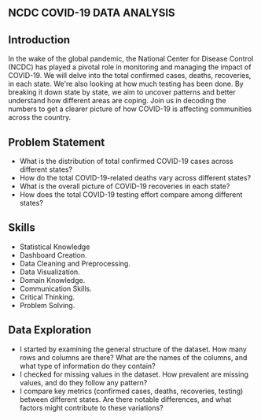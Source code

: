 ## NCDC COVID-19 DATA ANALYSIS


## Introduction
In the wake of the global pandemic, the National Center for Disease Control (NCDC) has played a pivotal role in monitoring and managing the impact of COVID-19. We will delve into the total confirmed cases, deaths, recoveries, in each state. We're also looking at how much testing has been done. By breaking it down state by state, we aim to uncover patterns and better understand how different areas are coping. Join us in decoding the numbers to get a clearer picture of how COVID-19 is affecting communities across the country.

## Problem Statement
- What is the distribution of total confirmed COVID-19 cases across different states?
- How do the total COVID-19-related deaths vary across different states?
- What is the overall picture of COVID-19 recoveries in each state?
- How does the total COVID-19 testing effort compare among different states?


## Skills
- Statistical Knowledge
- Dashboard Creation.
- Data Cleaning and Preprocessing.
- Data Visualization.
- Domain Knowledge.
- Communication Skills.
- Critical Thinking.
- Problem Solving.

## Data Exploration
- I started by examining the general structure of the dataset. How many rows and columns are there? What are the names of the columns, and what type of information do they contain? 
- I checked for missing values in the dataset. How prevalent are missing values, and do they follow any pattern?
- I compare key metrics (confirmed cases, deaths, recoveries, testing) between different states. Are there notable differences, and what factors might contribute to these variations?

 
